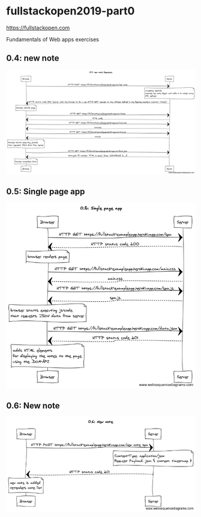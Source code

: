 # fullstackopen2019-part0
https://fullstackopen.com

Fundamentals of Web apps exercises

## 0.4: new note
![New Note Sequence](/0.4_NewNoteSequence.png)

## 0.5: Single page app
![Access SPA App Sequence](/0.5_SinglePageApp.png)

## 0.6: New note
![New Note SPA Sequence](/0.6_SPANewNote.png)